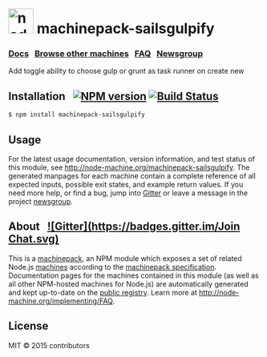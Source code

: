 
<h1>
  <a href="http://node-machine.org" title="Node-Machine public registry"><img alt="node-machine logo" title="Node-Machine Project" src="http://node-machine.org/images/machine-anthropomorph-for-white-bg.png" width="50" /></a>
  machinepack-sailsgulpify
</h1>

### [Docs](http://node-machine.org/machinepack-sailsgulpify) &nbsp; [Browse other machines](http://node-machine.org/machinepacks) &nbsp;  [FAQ](http://node-machine.org/implementing/FAQ)  &nbsp;  [Newsgroup](https://groups.google.com/forum/?hl=en#!forum/node-machine)

Add toggle ability to choose gulp or grunt as task runner on create new 


## Installation &nbsp; [![NPM version](https://badge.fury.io/js/machinepack-sailsgulpify.svg)](http://badge.fury.io/js/machinepack-sailsgulpify) [![Build Status](https://travis-ci.org/mikermcneil/machinepack-sailsgulpify.png?branch=master)](https://travis-ci.org/mikermcneil/machinepack-sailsgulpify)

```sh
$ npm install machinepack-sailsgulpify
```

## Usage

For the latest usage documentation, version information, and test status of this module, see <a href="http://node-machine.org/machinepack-sailsgulpify" title="Add toggle ability to choose gulp or grunt as task runner on create new  (for node.js)">http://node-machine.org/machinepack-sailsgulpify</a>.  The generated manpages for each machine contain a complete reference of all expected inputs, possible exit states, and example return values.  If you need more help, or find a bug, jump into [Gitter](https://gitter.im/node-machine/general) or leave a message in the project [newsgroup](https://groups.google.com/forum/?hl=en#!forum/node-machine).

## About  &nbsp; [![Gitter](https://badges.gitter.im/Join Chat.svg)](https://gitter.im/node-machine/general?utm_source=badge&utm_medium=badge&utm_campaign=pr-badge&utm_content=badge)

This is a [machinepack](http://node-machine.org/machinepacks), an NPM module which exposes a set of related Node.js [machines](http://node-machine.org/spec/machine) according to the [machinepack specification](http://node-machine.org/spec/machinepack).
Documentation pages for the machines contained in this module (as well as all other NPM-hosted machines for Node.js) are automatically generated and kept up-to-date on the <a href="http://node-machine.org" title="Public machine registry for Node.js">public registry</a>.
Learn more at <a href="http://node-machine.org/implementing/FAQ" title="Machine Project FAQ (for implementors)">http://node-machine.org/implementing/FAQ</a>.

## License

MIT &copy; 2015 contributors


